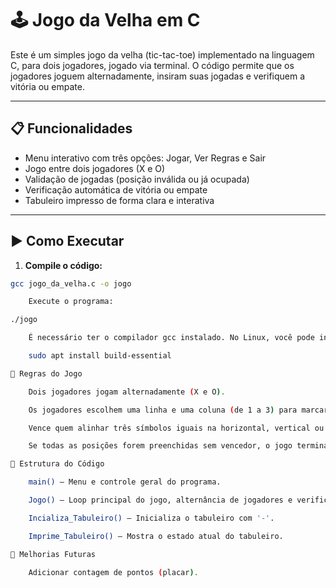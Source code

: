 # 🕹️ Jogo da Velha em C

Este é um simples jogo da velha (tic-tac-toe) implementado na linguagem C, para dois jogadores, jogado via terminal. O código permite que os jogadores joguem alternadamente, insiram suas jogadas e verifiquem a vitória ou empate.

---

## 📋 Funcionalidades

- Menu interativo com três opções: Jogar, Ver Regras e Sair
- Jogo entre dois jogadores (X e O)
- Validação de jogadas (posição inválida ou já ocupada)
- Verificação automática de vitória ou empate
- Tabuleiro impresso de forma clara e interativa

---

## ▶️ Como Executar

1. **Compile o código:**

```bash
gcc jogo_da_velha.c -o jogo

    Execute o programa:

./jogo

    É necessário ter o compilador gcc instalado. No Linux, você pode instalar com:

    sudo apt install build-essential

📌 Regras do Jogo

    Dois jogadores jogam alternadamente (X e O).

    Os jogadores escolhem uma linha e uma coluna (de 1 a 3) para marcar sua jogada.

    Vence quem alinhar três símbolos iguais na horizontal, vertical ou diagonal.

    Se todas as posições forem preenchidas sem vencedor, o jogo termina em empate (velha).

📁 Estrutura do Código

    main() — Menu e controle geral do programa.

    Jogo() — Loop principal do jogo, alternância de jogadores e verificação de vitória.

    Incializa_Tabuleiro() — Inicializa o tabuleiro com '-'.

    Imprime_Tabuleiro() — Mostra o estado atual do tabuleiro.

🔧 Melhorias Futuras

    Adicionar contagem de pontos (placar).

